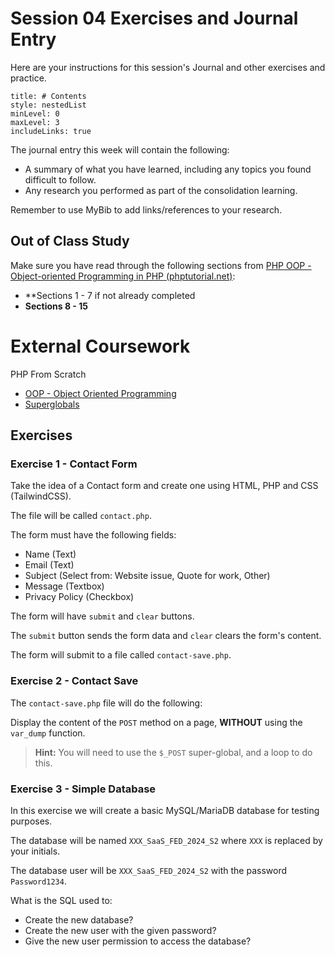 # Session 04 Exercises and Journal Entry

Here are your instructions for this session's Journal and other exercises and practice.

```table-of-contents
title: # Contents
style: nestedList
minLevel: 0
maxLevel: 3
includeLinks: true
```
The journal entry this week will contain the following:

- A summary of what you have learned, including any topics you found difficult to follow.
- Any research you performed as part of the consolidation learning.

Remember to use MyBib to add links/references to your research.

## Out of Class Study

Make sure you have read through the following sections from [PHP OOP - Object-oriented Programming in PHP (phptutorial.net)](https://www.phptutorial.net/php-oop/):

- **Sections 1 - 7 if not already completed
- **Sections 8 - 15**

# External Coursework

PHP From Scratch
- [OOP - Object Oriented Programming](https://www.traversymedia.com/products/php-from-scratch-beginner-to-advanced/categories/2154265677)
- [Superglobals](https://www.traversymedia.com/products/php-from-scratch-beginner-to-advanced/categories/2154265741)



## Exercises

### Exercise 1 - Contact Form

Take the idea of a Contact form and create one using HTML, 
PHP and CSS (TailwindCSS).

The file will be called `contact.php`.

The form must have the following fields:

- Name (Text)
- Email (Text)
- Subject (Select from: Website issue, Quote for work, Other)
- Message (Textbox)
- Privacy Policy (Checkbox)

The form will have `submit` and `clear` buttons.

The `submit` button sends the form data and `clear` clears 
the form's content.

The form will submit to a file called `contact-save.php`.

### Exercise 2 - Contact Save

The `contact-save.php` file will do the following:

Display the content of the `POST` method on a page, **WITHOUT** using the
`var_dump` function.

> **Hint:**
> You will need to use the `$_POST` super-global, and a loop to do this.

### Exercise 3 - Simple Database

In this exercise we will create a basic MySQL/MariaDB database
for testing purposes.

The database will be named `XXX_SaaS_FED_2024_S2` where `XXX` is replaced
by your initials.

The database user will be `XXX_SaaS_FED_2024_S2` with the 
password `Password1234`.

What is the SQL used to:

- Create the new database?
- Create the new user with the given password?
- Give the new user permission to access the database?
